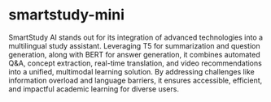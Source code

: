 # smartstudy-mini
 
SmartStudy AI stands out for its integration of advanced technologies into a multilingual study assistant. Leveraging T5 for summarization and question generation, along with BERT for answer generation, it combines automated Q&A, concept extraction, real-time translation, and video recommendations into a unified, multimodal learning solution. By addressing challenges like information overload and language barriers, it ensures accessible, efficient, and impactful academic learning for diverse users.